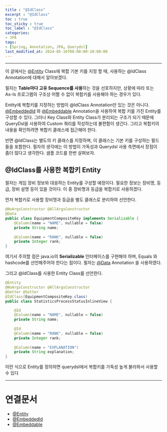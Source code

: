 ```yaml
---
title : "@IdClass"
excerpt : "@IdClass"
toc : true
toc_sticky : true
toc_label : "@IdClass"
categories:
- JPA
tags:
- [Spring, Annotation, JPA, Querydsl]
last_modified_at: 2024-05-16T08:00:00-10:00:00
---
```

  
---
  
 이 글에서는 [@Entity](../../jpa/jpa-@Entity) Class에 복합 기본 키를 지정 할 때, 사용하는 @IdClass Annotation에 대해서 알아보겠다.

 필자는 **Table마다 고유 Sequence를 사용**하는 것을 선호하지만, 상황에 따라 또는 As-Is 프로그램의 구조상 어쩔 수 없이 복합키를 사용해야 하는 경우가 있다.

 Entity에 복합키를 지정하는 방법이 @IdClass Annotation만 있는 것은 아니다. [@EmbeddedId](../../jpa/jpa-@EmbeddedId) 와 [@Embeddable](../../jpa/jpa-@Embeddable) Annotation을 사용하여 복합 키를 가진 Entity를 구성할 수 있다. 그러나 Key Class와 Entity Class가 분리되는 구조가 되기 때문에 QueryDsl을 사용하여 Custom 쿼리를 작성하는데 불편함이 생긴다. 그리고 복합키의 내용을 확인하려면 복합키 클래스에 접근해야 한다.

 반면 @IdClass는 별도의 키 클래스를 지정하며, 이 클래스는 기본 키를 구성하는 필드들을 포함한다. 필자의 생각에는 이 방법이 가독성과 Querydsl 사용 측면에서 장점이 좀더 많다고 생각한다. 샘플 코드를 한번 살펴보자.
  
## @IdClass를 사용한 복합키 Entity
 필자는 게임 장비 정보와 대응하는 Entity를 구성할 예정이다. 필요한 정보는 장비명, 등급, 장비 설명 등이 있을 것이다. 이 중 장비명과 등급을 복합키로 사용하겠다.

 먼저 복합키로 사용할 장비명과 등급을 별도 클래스로 분리하여 선언한다.
  
```java
@NoArgsConstructor @AllArgsConstructor  
@Data  
public class EquipmentCompositeKey implements Serializable {  
    @Column(name = "NAME", nullable = false)  
    private String name;  
  
    @Column(name = "RANK", nullable = false)  
    private Integer rank;  
}
```

 여기서 주의할 점은 java.io의 **Serializable** 인터페이스를 구현해야 하며, Equals 와 hashcode를 선언해주어야 한다는 점이다. 필자는 [@Data](../../annotation/annotation-@Data) Annotation 을 사용하였다. 

 그리고 @IdClass를 사용한 Entity Class를 선언한다.
  
```java
@Entity  
@NoArgsConstructor @AllArgsConstructor  
@Getter @Setter  
@IdClass(EquipmentCompositeKey.class)  
public class StatisticsProcessStatusInlineView {  

    @Id  
    @Column(name = "NAME", nullable = false)  
    private String name;  
  
    @Id  
    @Column(name = "RANK", nullable = false)  
    private Integer rank;  
  
    @Column(name = "EXPLANATION")  
    private String explanation;  
}
```

 이런 식으로 Entity를 정의하면 querydsl에서 복합키를 가독성 높게 불라와서 사용할 수 있다

---
  
# 연결문서
- [@Entity](../../jpa/jpa-@Entity)
- [@EmbeddedId](../../jpa/jpa-@EmbeddedId)
- [@Embeddable](../../jpa/jpa-@Embeddable)